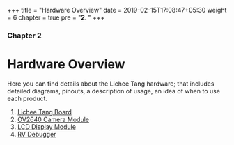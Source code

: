 +++
title = "Hardware Overview"
date = 2019-02-15T17:08:47+05:30
weight = 6
chapter = true
pre = "<b>2. </b>"
+++

### Chapter 2

# Hardware Overview

Here you can find details about the Lichee Tang hardware; that includes detailed diagrams, pinouts, a description of usage, an idea of when to use each product.

1. [Lichee Tang Board](/en/hardware-overview/lichee-tang)
2. [OV2640 Camera Module](/en/hardware-overview/ov2640-camera)
3. [LCD Display Module](/en/hardware-overview/lcd-display)
4. [RV Debugger](/en/hardware-overview/rv-debugger)